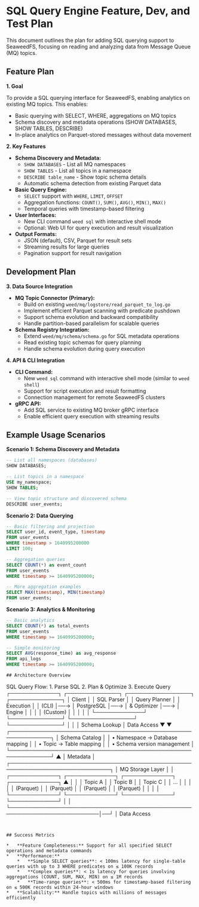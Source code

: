 # SQL Query Engine Feature, Dev, and Test Plan

This document outlines the plan for adding SQL querying support to SeaweedFS, focusing on reading and analyzing data from Message Queue (MQ) topics.

## Feature Plan

**1. Goal**

To provide a SQL querying interface for SeaweedFS, enabling analytics on existing MQ topics. This enables:
- Basic querying with SELECT, WHERE, aggregations on MQ topics
- Schema discovery and metadata operations (SHOW DATABASES, SHOW TABLES, DESCRIBE)
- In-place analytics on Parquet-stored messages without data movement

**2. Key Features**

*   **Schema Discovery and Metadata:**
    *   `SHOW DATABASES` - List all MQ namespaces
    *   `SHOW TABLES` - List all topics in a namespace  
    *   `DESCRIBE table_name` - Show topic schema details
    *   Automatic schema detection from existing Parquet data
*   **Basic Query Engine:**
    *   `SELECT` support with `WHERE`, `LIMIT`, `OFFSET`
    *   Aggregation functions: `COUNT()`, `SUM()`, `AVG()`, `MIN()`, `MAX()`
    *   Temporal queries with timestamp-based filtering
*   **User Interfaces:**
    *   New CLI command `weed sql` with interactive shell mode
    *   Optional: Web UI for query execution and result visualization
*   **Output Formats:**
    *   JSON (default), CSV, Parquet for result sets
    *   Streaming results for large queries
    *   Pagination support for result navigation

## Development Plan



**3. Data Source Integration**

*   **MQ Topic Connector (Primary):**
    *   Build on existing `weed/mq/logstore/read_parquet_to_log.go`
    *   Implement efficient Parquet scanning with predicate pushdown
    *   Support schema evolution and backward compatibility
    *   Handle partition-based parallelism for scalable queries
*   **Schema Registry Integration:**
    *   Extend `weed/mq/schema/schema.go` for SQL metadata operations
    *   Read existing topic schemas for query planning
    *   Handle schema evolution during query execution

**4. API & CLI Integration**

*   **CLI Command:**
    *   New `weed sql` command with interactive shell mode (similar to `weed shell`)
    *   Support for script execution and result formatting
    *   Connection management for remote SeaweedFS clusters
*   **gRPC API:**
    *   Add SQL service to existing MQ broker gRPC interface
    *   Enable efficient query execution with streaming results

## Example Usage Scenarios

**Scenario 1: Schema Discovery and Metadata**
```sql
-- List all namespaces (databases)
SHOW DATABASES;

-- List topics in a namespace
USE my_namespace;
SHOW TABLES;

-- View topic structure and discovered schema
DESCRIBE user_events;
```

**Scenario 2: Data Querying**
```sql
-- Basic filtering and projection
SELECT user_id, event_type, timestamp 
FROM user_events 
WHERE timestamp > 1640995200000 
LIMIT 100;

-- Aggregation queries  
SELECT COUNT(*) as event_count
FROM user_events 
WHERE timestamp >= 1640995200000;

-- More aggregation examples
SELECT MAX(timestamp), MIN(timestamp) 
FROM user_events;
```

**Scenario 3: Analytics & Monitoring**
```sql
-- Basic analytics
SELECT COUNT(*) as total_events
FROM user_events 
WHERE timestamp >= 1640995200000;

-- Simple monitoring
SELECT AVG(response_time) as avg_response
FROM api_logs
WHERE timestamp >= 1640995200000;

## Architecture Overview

```
SQL Query Flow:
                                  1. Parse SQL        2. Plan & Optimize      3. Execute Query
┌─────────────┐    ┌──────────────┐    ┌─────────────────┐    ┌──────────────┐
│   Client    │    │  SQL Parser  │    │  Query Planner  │    │   Execution  │
│    (CLI)    │──→ │ PostgreSQL   │──→ │   & Optimizer   │──→ │    Engine    │
│             │    │ (Custom)     │    │                 │    │              │
└─────────────┘    └──────────────┘    └─────────────────┘    └──────────────┘
                                               │                       │
                                               │ Schema Lookup         │ Data Access
                                               ▼                       ▼
                    ┌─────────────────────────────────────────────────────────────┐
                    │                    Schema Catalog                            │
                    │  • Namespace → Database mapping                            │
                    │  • Topic → Table mapping                                  │
                    │  • Schema version management                              │
                    └─────────────────────────────────────────────────────────────┘
                                                                        ▲
                                                                        │ Metadata
                                                                        │
┌─────────────────────────────────────────────────────────────────────────────┐
│                          MQ Storage Layer                                      │
│  ┌─────────────┐  ┌─────────────┐  ┌─────────────┐  ┌─────────────┐    ▲    │
│  │   Topic A   │  │   Topic B   │  │   Topic C   │  │     ...     │    │    │
│  │ (Parquet)   │  │ (Parquet)   │  │ (Parquet)   │  │ (Parquet)   │    │    │
│  └─────────────┘  └─────────────┘  └─────────────┘  └─────────────┘    │    │
└──────────────────────────────────────────────────────────────────────────│──┘
                                                                          │
                                                                     Data Access
```


## Success Metrics

*   **Feature Completeness:** Support for all specified SELECT operations and metadata commands
*   **Performance:** 
    *   **Simple SELECT queries**: < 100ms latency for single-table queries with up to 3 WHERE predicates on ≤ 100K records
    *   **Complex queries**: < 1s latency for queries involving aggregations (COUNT, SUM, MAX, MIN) on ≤ 1M records
    *   **Time-range queries**: < 500ms for timestamp-based filtering on ≤ 500K records within 24-hour windows
*   **Scalability:** Handle topics with millions of messages efficiently
